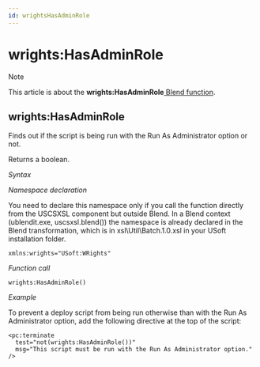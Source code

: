 ```yaml
---
id: wrightsHasAdminRole
---
```


# wrights:HasAdminRole



> [!NOTE]
> This article is about the **wrights:HasAdminRole**[ Blend function](/docs/Repositories/Blend%20functions).

## **wrights:HasAdminRole**

Finds out if the script is being run with the Run As Administrator option or not.

Returns a boolean.

*Syntax*

*Namespace declaration*

You need to declare this namespace only if you call the function directly from the USCSXSL component but outside Blend. In a Blend context (ublendit.exe, uscsxsl.blend()) the namespace is already declared in the Blend transformation, which is in xsl\\Util\\Batch.1.0.xsl in your USoft installation folder.

```
xmlns:wrights="USoft:WRights"
```

*Function call*

```
wrights:HasAdminRole()
```

*Example*

To prevent a deploy script from being run otherwise than with the Run As Administrator option, add the following directive at the top of the script:

```language-xml
<pc:terminate 
  test="not(wrights:HasAdminRole())" 
  msg="This script must be run with the Run As Administrator option."
/>
```

 